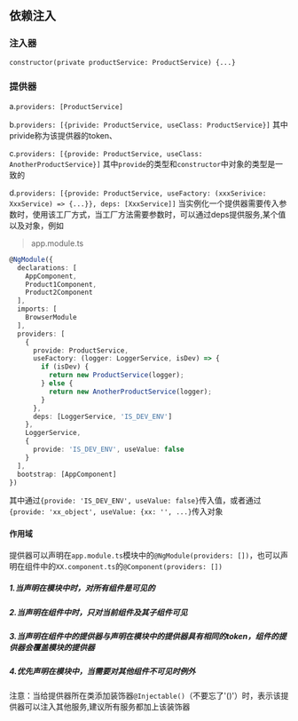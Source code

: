 ## 依赖注入

### 注入器

`constructor(private productService: ProductService) {...}`

### 提供器

a.`providers: [ProductService]`

b.`providers: [{privide: ProductService, useClass: ProductService}]`
其中privide称为该提供器的token、


c.`providers: [{provide: ProductService, useClass: AnotherProductService}]`
其中`provide`的类型和`constructor`中对象的类型是一致的

d.`providers: [{provide: ProductService, useFactory: (xxxSerivice: XxxService) => {...}}, deps: [XxxService]]`
当实例化一个提供器需要传入参数时，使用该工厂方式，当工厂方法需要参数时，可以通过deps提供服务,某个值以及对象，例如
> app.module.ts

```typescript
@NgModule({
  declarations: [
    AppComponent,
    Product1Component,
    Product2Component
  ],
  imports: [
    BrowserModule
  ],
  providers: [
    {
      provide: ProductService,
      useFactory: (logger: LoggerService, isDev) => {
        if (isDev) {
          return new ProductService(logger);
        } else {
          return new AnotherProductService(logger);
        }
      },
      deps: [LoggerService, 'IS_DEV_ENV']
    },
    LoggerService,
    {
      provide: 'IS_DEV_ENV', useValue: false
    }
  ],
  bootstrap: [AppComponent]
})
```

其中通过`{provide: 'IS_DEV_ENV', useValue: false}`传入值，或者通过`{provide: 'xx_object', useValue: {xx: '', ...}`传入对象


#### 作用域

提供器可以声明在`app.module.ts`模块中的`@NgModule(providers: [])`，也可以声明在组件中的`XX.component.ts`的`@Component(providers: [])`

##### 1.当声明在模块中时，对所有组件是可见的

##### 2.当声明在组件中时，只对当前组件及其子组件可见

##### 3.当声明在组件中的提供器与声明在模块中的提供器具有相同的token，组件的提供器会覆盖模块的提供器

##### 4.优先声明在模块中，当需要对其他组件不可见时例外

注意：当给提供器所在类添加装饰器`@Injectable()`（不要忘了'()'）时，表示该提供器可以注入其他服务,建议所有服务都加上该装饰器

